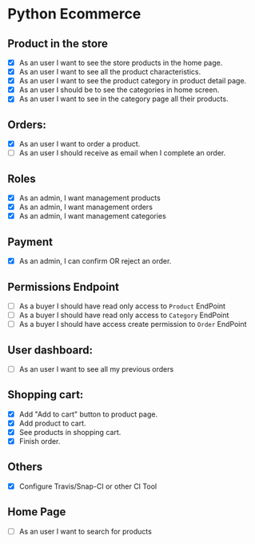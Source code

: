 # Python Ecommerce

## Product in the store
- [X] As an user I want to see the store products in the home page.
- [X] As an user I want to see all the product characteristics.
- [X] As an user I want to see the product category in product detail page.
- [X] As an user I should be to see the categories in home screen.
- [X] As an user I want to see in the category page all their products.

## Orders:
- [X] As an user I want to order a product.
- [ ] As an user I should receive as email when I complete an order.

## Roles
- [X] As an admin, I want management products
- [X] As an admin, I want management orders
- [X] As an admin, I want management categories

## Payment
- [X] As an admin, I can confirm OR reject an order.

## Permissions Endpoint
- [ ] As a buyer I should have read only access to `Product` EndPoint
- [ ] As a buyer I should have read only access to `Category` EndPoint
- [ ] As a buyer I should have access create permission to `Order` EndPoint

## User dashboard:
- [ ] As an user I want to see all my previous orders

## Shopping cart:
- [X] Add "Add to cart" button to product page.
- [X] Add product to cart.
- [X] See products in shopping cart.
- [X] Finish order.

## Others
- [X] Configure Travis/Snap-CI or other CI Tool

## Home Page
- [ ] As an user I want to search for products
